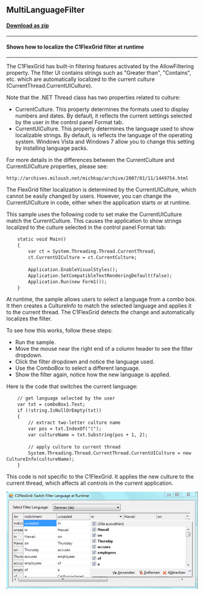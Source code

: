 ## MultiLanguageFilter
#### [Download as zip](https://grapecity.github.io/DownGit/#/home?url=https://github.com/GrapeCity/ComponentOne-WinForms-Samples/tree/master/NetFramework\FlexGrid\CS\MultiLanguageFilter)
____
#### Shows how to localize the C1FlexGrid filter at runtime
____
The C1FlexGrid has built-in filtering features activated by the AllowFiltering property.
The filter UI contains strings such as "Greater than", "Contains", etc. which are automatically localized to the current culture (CurrentThread.CurrentUICulture).

Note that the .NET Thread class has two properties related to culture:

* CurrentCulture. This property determines the formats used to display numbers and dates. By default, it reflects the current settings selected by the user in the control panel Format tab.
* CurrentUICulture. This property determines the language used to show localizable strings.
   By default, is reflects the language of the operating system. Windows Vista and Windows 7 allow you to change this setting by installing language packs.

For more details in the differences between the CurrentCulture and CurrentUICulture properties, please see:

	http://archives.miloush.net/michkap/archive/2007/01/11/1449754.html

The FlexGrid filter localization is determined by the CurrentUICulture, which cannot be easily changed by users.
However, you can change the CurrentUICulture in code, either when the application starts or at runtime.

This sample uses the following code to set make the CurrentUICulture match the CurrentCulture.
This causes the application to show strings localized to the culture selected in the control panel Format tab:

```
    static void Main()
    {
        var ct = System.Threading.Thread.CurrentThread;
        ct.CurrentUICulture = ct.CurrentCulture;

        Application.EnableVisualStyles();
        Application.SetCompatibleTextRenderingDefault(false);
        Application.Run(new Form1());
    }
```
At runtime, the sample allows users to select a language from a combo box.
It then creates a CultureInfo to match the selected language and applies it to the current thread.
The C1FlexGrid detects the change and automatically localizes the filter.

To see how this works, follow these steps:

* Run the sample.
* Move the mouse near the right end of a column header to see the filter dropdown.
* Click the filter dropdown and notice the language used.
* Use the ComboBox to select a different language.
* Show the filter again, notice how the new language is applied.

Here is the code that switches the current language:

```
	// get language selected by the user
    var txt = comboBox1.Text;
    if (!string.IsNullOrEmpty(txt))
    {
		// extract two-letter culture name
        var pos = txt.IndexOf("(");
        var cultureName = txt.Substring(pos + 1, 2);

        // apply culture to current thread
        System.Threading.Thread.CurrentThread.CurrentUICulture = new CultureInfo(cultureName);
	}
```
This code is not specific to the C1FlexGrid. It applies the new culture to the current thread, which affects all controls in the current application.

![screenshot](screenshot.PNG)
